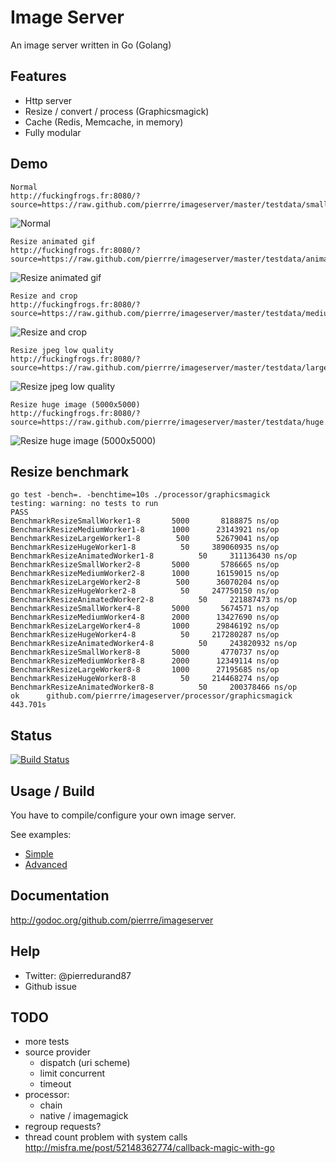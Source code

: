 # Image Server
An image server written in Go (Golang)

## Features
- Http server
- Resize / convert / process (Graphicsmagick)
- Cache (Redis, Memcache, in memory)
- Fully modular

## Demo
```
Normal
http://fuckingfrogs.fr:8080/?source=https://raw.github.com/pierrre/imageserver/master/testdata/small.jpg
```
![Normal](http://fuckingfrogs.fr:8080/?source=https://raw.github.com/pierrre/imageserver/master/testdata/small.jpg)

```
Resize animated gif
http://fuckingfrogs.fr:8080/?source=https://raw.github.com/pierrre/imageserver/master/testdata/animated.gif&width=300&height=300
```
![Resize animated gif](http://fuckingfrogs.fr:8080/?source=https://raw.github.com/pierrre/imageserver/master/testdata/animated.gif&width=300&height=300)

```
Resize and crop
http://fuckingfrogs.fr:8080/?source=https://raw.github.com/pierrre/imageserver/master/testdata/medium.jpg&width=200&height=200&extent=1&fill=1
```
![Resize and crop](http://fuckingfrogs.fr:8080/?source=https://raw.github.com/pierrre/imageserver/master/testdata/medium.jpg&width=200&height=200&extent=1&fill=1)

```
Resize jpeg low quality
http://fuckingfrogs.fr:8080/?source=https://raw.github.com/pierrre/imageserver/master/testdata/large.jpg&width=400&format=jpeg&quality=50
```
![Resize jpeg low quality](http://fuckingfrogs.fr:8080/?source=https://raw.github.com/pierrre/imageserver/master/testdata/large.jpg&width=400&format=jpeg&quality=50)

```
Resize huge image (5000x5000)
http://fuckingfrogs.fr:8080/?source=https://raw.github.com/pierrre/imageserver/master/testdata/huge.jpg&width=300&height=300
```
![Resize huge image (5000x5000)](http://fuckingfrogs.fr:8080/?source=https://raw.github.com/pierrre/imageserver/master/testdata/huge.jpg&width=300&height=300)

## Resize benchmark
```
go test -bench=. -benchtime=10s ./processor/graphicsmagick
testing: warning: no tests to run
PASS
BenchmarkResizeSmallWorker1-8	    5000	   8188875 ns/op
BenchmarkResizeMediumWorker1-8	    1000	  23143921 ns/op
BenchmarkResizeLargeWorker1-8	     500	  52679041 ns/op
BenchmarkResizeHugeWorker1-8	      50	 389060935 ns/op
BenchmarkResizeAnimatedWorker1-8	      50	 311136430 ns/op
BenchmarkResizeSmallWorker2-8	    5000	   5786665 ns/op
BenchmarkResizeMediumWorker2-8	    1000	  16159015 ns/op
BenchmarkResizeLargeWorker2-8	     500	  36070204 ns/op
BenchmarkResizeHugeWorker2-8	      50	 247750150 ns/op
BenchmarkResizeAnimatedWorker2-8	      50	 221887473 ns/op
BenchmarkResizeSmallWorker4-8	    5000	   5674571 ns/op
BenchmarkResizeMediumWorker4-8	    2000	  13427690 ns/op
BenchmarkResizeLargeWorker4-8	    1000	  29846192 ns/op
BenchmarkResizeHugeWorker4-8	      50	 217280287 ns/op
BenchmarkResizeAnimatedWorker4-8	      50	 243820932 ns/op
BenchmarkResizeSmallWorker8-8	    5000	   4770737 ns/op
BenchmarkResizeMediumWorker8-8	    2000	  12349114 ns/op
BenchmarkResizeLargeWorker8-8	    1000	  27195685 ns/op
BenchmarkResizeHugeWorker8-8	      50	 214468274 ns/op
BenchmarkResizeAnimatedWorker8-8	      50	 200378466 ns/op
ok  	github.com/pierrre/imageserver/processor/graphicsmagick	443.701s
```

## Status
[![Build Status](https://travis-ci.org/pierrre/imageserver.png?branch=master)](https://travis-ci.org/pierrre/imageserver)

## Usage / Build
You have to compile/configure your own image server.

See examples:
- [Simple](https://github.com/pierrre/imageserver/blob/master/_examples/simple/simple.go)
- [Advanced](https://github.com/pierrre/imageserver/blob/master/_examples/advanced/advanced.go)

## Documentation
http://godoc.org/github.com/pierrre/imageserver

## Help
- Twitter: @pierredurand87
- Github issue

## TODO
- more tests
- source provider
    - dispatch (uri scheme)
    - limit concurrent
    - timeout
- processor:
    - chain
	- native / imagemagick
- regroup requests?
- thread count problem with system calls http://misfra.me/post/52148362774/callback-magic-with-go
